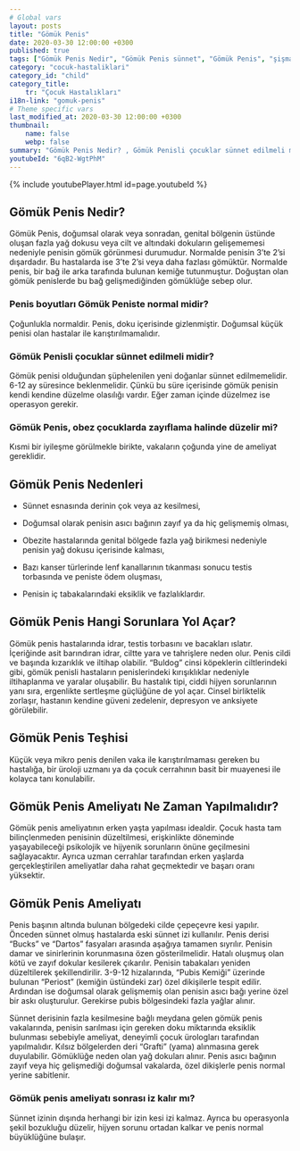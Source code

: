 ```yaml
---
# Global vars
layout: posts
title: "Gömük Penis"
date: 2020-03-30 12:00:00 +0300
published: true
tags: ["Gömük Penis Nedir", "Gömük Penis sünnet", "Gömük Penis", "şişman çocukta gömük penis", "gömük penis penis boyu", "Gömük Penis Nedeni", "Gömük Penis Teşhis", "Gömük Penis Ameliyatı Ne Zaman" , "Gömük Penis Ameliyatı", "Gömük Penis Tedavisi" , "gömük penis çözüm", "gömük penis sorunu", "gömük penis ameliyatı sonrası"]
category: "cocuk-hastaliklari"
category_id: "child"
category_title:
    tr: "Çocuk Hastalıkları"
i18n-link: "gomuk-penis"
# Theme specific vars
last_modified_at: 2020-03-30 12:00:00 +0300
thumbnail:
    name: false
    webp: false
summary: "Gömük Penis Nedir? , Gömük Penisli çocuklar sünnet edilmeli midir? , Gömük Penis, obez çocuklarda zayıflama halinde düzelir mi? , Penis  boyutları Gömük Peniste normal midir? , Gömük Penis Nedenleri , Gömük Penis Hangi Sorunlara Yol Açar? , Gömük Penis Teşhisi , Gömük Penis Ameliyatı Ne Zaman Yapılmalıdır? , Gömük Penis Ameliyatı , Gömük Penis Tedavisi"
youtubeId: "6qB2-WgtPhM"
---
```

{% include youtubePlayer.html id=page.youtubeId %}




## Gömük Penis Nedir?

Gömük Penis, doğumsal olarak veya sonradan, genital bölgenin üstünde oluşan fazla yağ dokusu veya cilt ve altındaki dokuların gelişememesi nedeniyle penisin gömük görünmesi durumudur. Normalde penisin 3’te 2’si dışardadır. Bu hastalarda ise 3’te 2’si veya daha fazlası gömüktür. Normalde penis, bir bağ ile arka tarafında bulunan kemiğe tutunmuştur. Doğuştan olan gömük penislerde bu bağ gelişmediğinden gömüklüğe sebep olur.

### Penis  boyutları Gömük Peniste normal midir?

Çoğunlukla normaldir. Penis, doku içerisinde gizlenmiştir. Doğumsal küçük penisi olan hastalar ile karıştırılmamalıdır.

### Gömük Penisli çocuklar sünnet edilmeli midir?

Gömük penisi olduğundan şüphelenilen yeni doğanlar sünnet edilmemelidir. 6-12 ay süresince beklenmelidir. Çünkü bu süre içerisinde gömük penisin kendi kendine düzelme olasılığı vardır. Eğer zaman içinde düzelmez ise operasyon gerekir.

### Gömük Penis, obez çocuklarda zayıflama halinde düzelir mi?

Kısmi bir iyileşme görülmekle birikte, vakaların çoğunda yine de ameliyat gereklidir.

## Gömük Penis Nedenleri

* Sünnet esnasında derinin çok veya az kesilmesi,

* Doğumsal olarak penisin asıcı bağının zayıf ya da hiç gelişmemiş olması,

* Obezite hastalarında genital bölgede fazla yağ birikmesi nedeniyle penisin yağ dokusu içerisinde kalması,

* Bazı kanser türlerinde lenf kanallarının tıkanması sonucu testis torbasında ve peniste ödem oluşması,

* Penisin iç tabakalarındaki eksiklik ve fazlalıklardır.

## Gömük Penis Hangi Sorunlara Yol Açar?

Gömük penis hastalarında idrar, testis torbasını ve bacakları ıslatır. İçeriğinde asit barındıran idrar, ciltte yara ve tahrişlere neden olur. Penis cildi ve başında kızarıklık ve iltihap olabilir. “Buldog” cinsi köpeklerin ciltlerindeki gibi, gömük penisli hastaların penislerindeki kırışıklıklar nedeniyle iltihaplanma ve yaralar oluşabilir. Bu hastalık tipi, ciddi hijyen sorunlarının yanı sıra, ergenlikte sertleşme güçlüğüne de yol açar. Cinsel birliktelik zorlaşır, hastanın kendine güveni zedelenir, depresyon ve anksiyete görülebilir.

## Gömük Penis Teşhisi

Küçük veya mikro penis denilen vaka ile karıştırılmaması gereken bu hastalığa, bir üroloji uzmanı ya da çocuk cerrahının basit bir muayenesi ile kolayca tanı konulabilir.

## Gömük Penis Ameliyatı Ne Zaman Yapılmalıdır?

Gömük penis ameliyatının erken yaşta yapılması idealdir. Çocuk hasta tam bilinçlenmeden penisinin düzeltilmesi, erişkinlikte döneminde yaşayabileceği psikolojik ve hijyenik sorunların önüne geçilmesini sağlayacaktır. Ayrıca uzman cerrahlar tarafından erken yaşlarda gerçekleştirilen ameliyatlar daha rahat geçmektedir ve başarı oranı yüksektir.

## Gömük Penis Ameliyatı

Penis başının altında bulunan bölgedeki cilde çepeçevre kesi yapılır. Önceden sünnet olmuş hastalarda eski sünnet izi kullanılır. Penis derisi “Bucks” ve “Dartos” fasyaları arasında aşağıya tamamen sıyrılır. Penisin damar ve sinirlerinin korunmasına özen gösterilmelidir. Hatalı oluşmuş olan kötü ve zayıf dokular kesilerek çıkarılır. Penisin tabakaları yeniden düzeltilerek şekillendirilir. 3-9-12 hizalarında, “Pubis Kemiği” üzerinde bulunan “Periost” (kemiğin üstündeki zar) özel dikişilerle tespit edilir. Ardından ise doğumsal olarak gelişmemiş olan penisin asıcı bağı yerine özel bir askı oluşturulur. Gerekirse pubis bölgesindeki fazla yağlar alınır.

​Sünnet derisinin fazla kesilmesine bağlı meydana gelen gömük penis vakalarında, penisin sarılması için gereken doku miktarında eksiklik bulunması sebebiyle ameliyat, deneyimli çocuk ürologları tarafından yapılmalıdır. Kılsız bölgelerden deri “Grafti” (yama) alınmasına gerek duyulabilir. Gömüklüğe neden olan yağ dokuları alınır. Penis asıcı bağının zayıf veya hiç gelişmediği doğumsal vakalarda, özel dikişlerle penis normal yerine sabitlenir.

### Gömük penis ameliyatı sonrası iz kalır mı?

Sünnet izinin dışında herhangi bir izin kesi izi kalmaz. Ayrıca bu operasyonla şekil bozukluğu düzelir, hijyen sorunu ortadan kalkar ve penis normal büyüklüğüne bulaşır.
